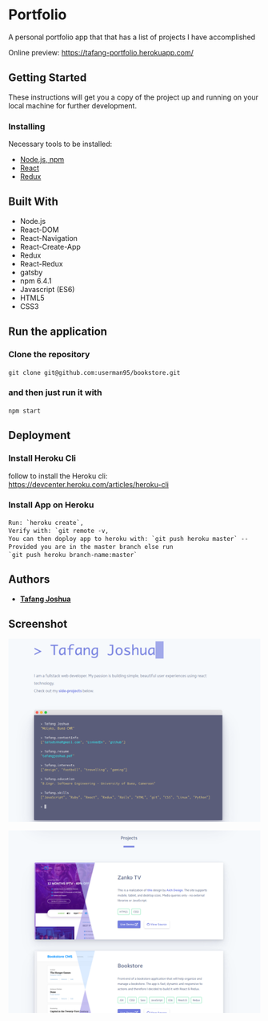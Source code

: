 # Portfolio

A personal portfolio app that that has a list of projects I have accomplished

Online preview: https://tafang-portfolio.herokuapp.com/

## Getting Started

These instructions will get you a copy of the project up and running on your local machine for further development.

### Installing

Necessary tools to be installed: 
* [Node.js, npm](https://www.npmjs.com/get-npm)
* [React](https://www.codecademy.com/articles/react-setup-i)
* [Redux](https://redux.js.org/introduction/installation)

## Built With

* Node.js
* React-DOM
* React-Navigation
* React-Create-App
* Redux
* React-Redux
* gatsby
* npm 6.4.1
* Javascript (ES6)
* HTML5
* CSS3

## Run the application
### Clone the repository
`git clone git@github.com:userman95/bookstore.git`
### and then just run it with 
`npm start`

## Deployment

### Install Heroku Cli

follow to install the Heroku cli: https://devcenter.heroku.com/articles/heroku-cli

### Install App on Heroku

```In Project directory:
Run: `heroku create`,
Verify with: `git remote -v,
You can then doploy app to heroku with: `git push heroku master` --Provided you are in the master branch else run
`git push heroku branch-name:master`
```

## Authors

* **[Tafang Joshua](https://github.com/tafodinho)**

## Screenshot

![screenshot1](https://github.com/tafodinho/my-portfolio/blob/dev/public/Screenshot%20from%202019-11-10%2016-45-27.png)

![screenshot2](https://github.com/tafodinho/my-portfolio/blob/dev/public/Screenshot%20from%202019-11-10%2016-45-44.png)
